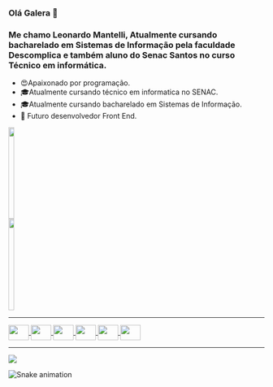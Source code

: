 ### Olá Galera 👋
### Me chamo Leonardo Mantelli, Atualmente cursando  bacharelado em Sistemas de Informação pela faculdade Descomplica e também aluno do Senac Santos no curso Técnico em informática. 

- 😍Apaixonado por programação.
- 🎓Atualmente cursando técnico em informatica no SENAC.
- 🎓Atualmente cursando bacharelado em Sistemas de Informação.
- 👔 Futuro desenvolvedor Front End.

<div style="display: flex"><!-- Cartões -->
  <a href="https://github.com/LeonardoMantelli">
  <img height="180em" width="49%" src="https://github-readme-stats.vercel.app/api?username=LeoMantelli&show_icons=true&theme=dracula&include_all_commits=true&count_private=true"/>
  <img height="180em" width="49%" src="https://github-readme-stats.vercel.app/api/top-langs/?username=LeoMantelli&layout=compact&langs_count=7&theme=dracula"/>
</div>
  
<hr>
  
<div style="display: inline_block"><!-- linguagens -->
<img align="center" height="30" width="40" src="https://cdn.jsdelivr.net/gh/devicons/devicon/icons/html5/html5-original.svg"/>
<img align="center" height="30" width="40" src="https://cdn.jsdelivr.net/gh/devicons/devicon/icons/css3/css3-original.svg"/>
<img align="center" height="30" width="40" src="https://cdn.jsdelivr.net/gh/devicons/devicon/icons/javascript/javascript-original.svg"/>
<img align="center" height="30" width="40" src="https://cdn.jsdelivr.net/gh/devicons/devicon/icons/dot-net/dot-net-plain-wordmark.svg"/>
<img align="center" height="30" width="40" src="https://cdn.jsdelivr.net/gh/devicons/devicon/icons/csharp/csharp-original.svg"/>
<img align="center" height="30" width="40" src="https://cdn.jsdelivr.net/gh/devicons/devicon/icons/mysql/mysql-original-wordmark.svg"/>
</div>
  
<hr>
  
<a href="mailto:leonardo.toreiro@gmail.com" target="_blanck"><img align="center" src="https://img.shields.io/badge/Gmail-D14836?style=for-the-badge&logo=gmail&logoColor=white"></a>
  
![Snake animation](https://github.com/LeonardoMantelli/LeonardoMantelli/blob/output/github-contribution-grid-snake.svg)
